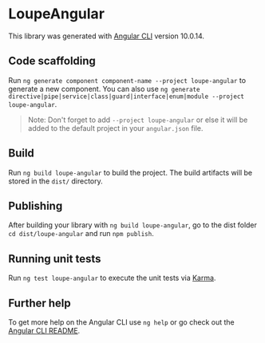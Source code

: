 # LoupeAngular

This library was generated with [Angular CLI](https://github.com/angular/angular-cli) version 10.0.14.

## Code scaffolding

Run `ng generate component component-name --project loupe-angular` to generate a new component. You can also use `ng generate directive|pipe|service|class|guard|interface|enum|module --project loupe-angular`.
> Note: Don't forget to add `--project loupe-angular` or else it will be added to the default project in your `angular.json` file. 

## Build

Run `ng build loupe-angular` to build the project. The build artifacts will be stored in the `dist/` directory.

## Publishing

After building your library with `ng build loupe-angular`, go to the dist folder `cd dist/loupe-angular` and run `npm publish`.

## Running unit tests

Run `ng test loupe-angular` to execute the unit tests via [Karma](https://karma-runner.github.io).

## Further help

To get more help on the Angular CLI use `ng help` or go check out the [Angular CLI README](https://github.com/angular/angular-cli/blob/master/README.md).
